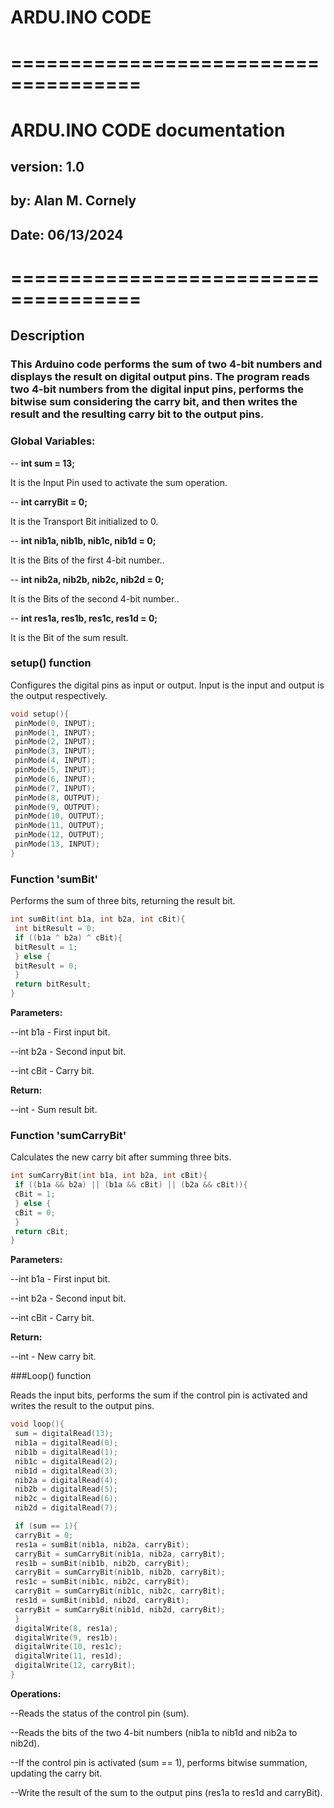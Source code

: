 # ARDU.INO CODE
# =====================================
# ARDU.INO CODE documentation
## version: 1.0
## by: Alan M. Cornely
## Date: 06/13/2024
# =====================================

## Description
### This Arduino code performs the sum of two 4-bit numbers and displays the result on digital output pins. The program reads two 4-bit numbers from the digital input pins, performs the bitwise sum considering the carry bit, and then writes the result and the resulting carry bit to the output pins.

### Global Variables:
-- **int sum = 13;**

It is the Input Pin used to activate the sum operation.

-- **int carryBit = 0;**

It is the Transport Bit initialized to 0.

-- **int nib1a, nib1b, nib1c, nib1d = 0;**

It is the Bits of the first 4-bit number..

-- **int nib2a, nib2b, nib2c, nib2d = 0;**

It is the Bits of the second 4-bit number..

-- **int res1a, res1b, res1c, res1d = 0;**

It is the Bit of the sum result.

### setup() function
Configures the digital pins as input or output. Input is the input and output is the output respectively.
```cpp
void setup(){
 pinMode(0, INPUT);
 pinMode(1, INPUT);
 pinMode(2, INPUT);
 pinMode(3, INPUT);
 pinMode(4, INPUT);
 pinMode(5, INPUT);
 pinMode(6, INPUT);
 pinMode(7, INPUT);
 pinMode(8, OUTPUT);
 pinMode(9, OUTPUT);
 pinMode(10, OUTPUT);
 pinMode(11, OUTPUT);
 pinMode(12, OUTPUT);
 pinMode(13, INPUT);
}
```
### Function 'sumBit'
Performs the sum of three bits, returning the result bit.

```cpp
int sumBit(int b1a, int b2a, int cBit){
 int bitResult = 0;
 if ((b1a ^ b2a) ^ cBit){
 bitResult = 1;
 } else {
 bitResult = 0;
 }
 return bitResult;
}
```
**Parameters:**

--int b1a - First input bit.

--int b2a - Second input bit.

--int cBit - Carry bit.

**Return:**

--int - Sum result bit.

### Function 'sumCarryBit'

Calculates the new carry bit after summing three bits.

```cpp
int sumCarryBit(int b1a, int b2a, int cBit){
 if ((b1a && b2a) || (b1a && cBit) || (b2a && cBit)){
 cBit = 1;
 } else {
 cBit = 0;
 }
 return cBit;
}
```
**Parameters:**

--int b1a - First input bit.

--int b2a - Second input bit.

--int cBit - Carry bit.

**Return:**

--int - New carry bit.

###Loop() function

Reads the input bits, performs the sum if the control pin is activated and writes the result to the output pins.

```cpp
void loop(){
 sum = digitalRead(13);
 nib1a = digitalRead(0);
 nib1b = digitalRead(1);
 nib1c = digitalRead(2);
 nib1d = digitalRead(3);
 nib2a = digitalRead(4);
 nib2b = digitalRead(5);
 nib2c = digitalRead(6);
 nib2d = digitalRead(7);

 if (sum == 1){
 carryBit = 0;
 res1a = sumBit(nib1a, nib2a, carryBit);
 carryBit = sumCarryBit(nib1a, nib2a, carryBit);
 res1b = sumBit(nib1b, nib2b, carryBit);
 carryBit = sumCarryBit(nib1b, nib2b, carryBit);
 res1c = sumBit(nib1c, nib2c, carryBit);
 carryBit = sumCarryBit(nib1c, nib2c, carryBit);
 res1d = sumBit(nib1d, nib2d, carryBit);
 carryBit = sumCarryBit(nib1d, nib2d, carryBit);
 }
 digitalWrite(8, res1a);
 digitalWrite(9, res1b);
 digitalWrite(10, res1c);
 digitalWrite(11, res1d);
 digitalWrite(12, carryBit);
}
```
**Operations:**

--Reads the status of the control pin (sum).

--Reads the bits of the two 4-bit numbers (nib1a to nib1d and nib2a to nib2d).

--If the control pin is activated (sum == 1), performs bitwise summation, updating the carry bit.

--Write the result of the sum to the output pins (res1a to res1d and carryBit).
